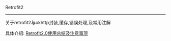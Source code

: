 Retrofit2

---

关于retrofit2与okhttp封装,缓存,错误处理,及常用注解

具体介绍:
[Retrofit2.0使用总结及注意事项](http://blog.csdn.net/wbwjx/article/details/51379506)
